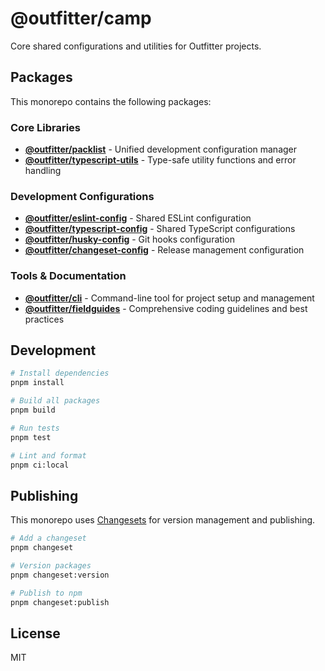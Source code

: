 # @outfitter/camp

Core shared configurations and utilities for Outfitter projects.

## Packages

This monorepo contains the following packages:

### Core Libraries

- **[@outfitter/packlist](./packages/packlist)** - Unified development
  configuration manager
- **[@outfitter/typescript-utils](./packages/typescript-utils)** - Type-safe
  utility functions and error handling

### Development Configurations

- **[@outfitter/eslint-config](./packages/eslint-config)** - Shared ESLint
  configuration
- **[@outfitter/typescript-config](./packages/typescript-config)** - Shared
  TypeScript configurations
- **[@outfitter/husky-config](./packages/husky-config)** - Git hooks
  configuration
- **[@outfitter/changeset-config](./packages/changeset-config)** - Release
  management configuration

### Tools & Documentation

- **[@outfitter/cli](./packages/cli)** - Command-line tool for project setup and
  management
- **[@outfitter/fieldguides](./packages/fieldguides)** - Comprehensive coding
  guidelines and best practices

## Development

```bash
# Install dependencies
pnpm install

# Build all packages
pnpm build

# Run tests
pnpm test

# Lint and format
pnpm ci:local
```

## Publishing

This monorepo uses [Changesets](https://github.com/changesets/changesets) for
version management and publishing.

```bash
# Add a changeset
pnpm changeset

# Version packages
pnpm changeset:version

# Publish to npm
pnpm changeset:publish
```

## License

MIT
